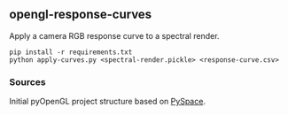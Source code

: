 ## opengl-response-curves

Apply a camera RGB response curve to a spectral render.

```
pip install -r requirements.txt
python apply-curves.py <spectral-render.pickle> <response-curve.csv>
```

### Sources
Initial pyOpenGL project structure based on [PySpace](https://github.com/HackerPoet/PySpace).

